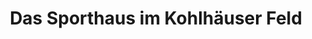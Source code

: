 ---
title: "Das Sporthaus im Kohlhäuser Feld"
url: /fulda/das-sporthaus-im-kohlhaeuser-feld/
shop: Sport
---